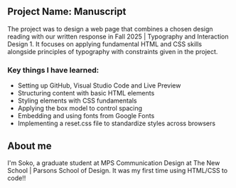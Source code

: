 <h2>Project Name: Manuscript</h2>
<p>The project was to design a web page that combines a chosen design reading with our written response in Fall 2025 | Typography and Interaction Design 1.
It focuses on applying fundamental HTML and CSS skills alongside principles of typography with constraints given in the project.
</p>

<h3>Key things I have learned:</h3>
<ul>
<li>Setting up GitHub, Visual Studio Code and Live Preview</li>
<li>Structuring content with basic HTML elements</li>
<li>Styling elements with CSS fundamentals</li>
<li>Applying the box model to control spacing</li>
<li>Embedding and using fonts from Google Fonts</li>
<li>Implementing a reset.css file to standardize styles across browsers</li>
</ul>

<h2>About me</h2>
<p>I'm Soko, a graduate student at MPS Communication Design at The New School | Parsons School of Design. It was my first time using HTML/CSS to code!!</p>

